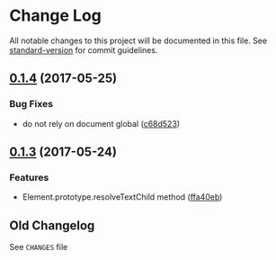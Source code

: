 # Change Log

All notable changes to this project will be documented in this file. See [standard-version](https://github.com/conventional-changelog/standard-version) for commit guidelines.

<a name="0.1.4"></a>
## [0.1.4](https://github.com/medikoo/dom-ext/compare/v0.1.3...v0.1.4) (2017-05-25)


### Bug Fixes

* do not rely on document global ([c68d523](https://github.com/medikoo/dom-ext/commit/c68d523))



<a name="0.1.3"></a>
## [0.1.3](https://github.com/medikoo/dom-ext/compare/v0.1.2...v0.1.3) (2017-05-24)


### Features

* Element.prototype.resolveTextChild method ([ffa40eb](https://github.com/medikoo/dom-ext/commit/ffa40eb))

## Old Changelog

See `CHANGES` file
